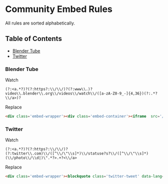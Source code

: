 # Community Embed Rules

All rules are sorted alphabetically.

## Table of Contents

<!-- START doctoc generated TOC please keep comment here to allow auto update -->
<!-- DON'T EDIT THIS SECTION, INSTEAD RE-RUN doctoc TO UPDATE -->
 

- [Blender Tube](#blender-tube)
- [Twitter](#twitter)

<!-- END doctoc generated TOC please keep comment here to allow auto update -->

### Blender Tube

Watch

```regex
(?:<a.*?)?(?:https?:\\/\\/)?(?:www\\.)?video\\.blender\\.org\\/videos\\/watch\\/([a-zA-Z0-9_-]{4,36})(?:.*?\\/a>)?
```

Replace

```html
<div class='embed-wrapper'><div class='embed-container'><iframe  src='//video.blender.org/videos/embed/$1' frameborder='0' allowfullscreen></iframe></div></div>
```

### Twitter

Watch

```regex
(?:<a.*?)?(?:https?:\\/\\/)?(?:twitter\\.com)\\/([^\\/\"\\s]*)\\/statuse?s?\\/([^\\/\"\\s]*)(\\/photo\\/\\d|)\".*?>.+?<\\/a>
```

Replace

```html
<div class='embed-wrapper'><blockquote class='twitter-tweet' data-lang='en'><a href='https://twitter.com/$1/status/$2'></a></blockquote><script async src='//platform.twitter.com/widgets.js' charset='utf-8'></script></div>
```
